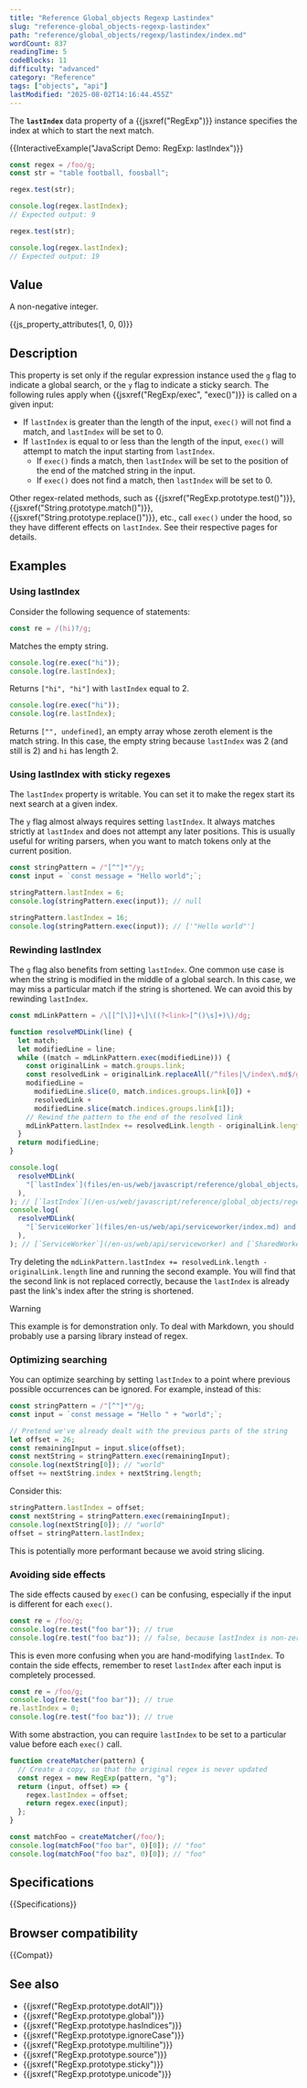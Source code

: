 ```yaml
---
title: "Reference Global_objects Regexp Lastindex"
slug: "reference-global_objects-regexp-lastindex"
path: "reference/global_objects/regexp/lastindex/index.md"
wordCount: 837
readingTime: 5
codeBlocks: 11
difficulty: "advanced"
category: "Reference"
tags: ["objects", "api"]
lastModified: "2025-08-02T14:16:44.455Z"
---
```



The **`lastIndex`** data property of a {{jsxref("RegExp")}} instance specifies the index at which to start the next match.

{{InteractiveExample("JavaScript Demo: RegExp: lastIndex")}}

```js interactive-example
const regex = /foo/g;
const str = "table football, foosball";

regex.test(str);

console.log(regex.lastIndex);
// Expected output: 9

regex.test(str);

console.log(regex.lastIndex);
// Expected output: 19
```

## Value

A non-negative integer.

{{js_property_attributes(1, 0, 0)}}

## Description

This property is set only if the regular expression instance used the `g` flag to indicate a global search, or the `y` flag to indicate a sticky search. The following rules apply when {{jsxref("RegExp/exec", "exec()")}} is called on a given input:

- If `lastIndex` is greater than the length of the input, `exec()` will not find a match, and `lastIndex` will be set to 0.
- If `lastIndex` is equal to or less than the length of the input, `exec()` will attempt to match the input starting from `lastIndex`.
  - If `exec()` finds a match, then `lastIndex` will be set to the position of the end of the matched string in the input.
  - If `exec()` does not find a match, then `lastIndex` will be set to 0.

Other regex-related methods, such as {{jsxref("RegExp.prototype.test()")}}, {{jsxref("String.prototype.match()")}}, {{jsxref("String.prototype.replace()")}}, etc., call `exec()` under the hood, so they have different effects on `lastIndex`. See their respective pages for details.

## Examples

### Using lastIndex

Consider the following sequence of statements:

```js
const re = /(hi)?/g;
```

Matches the empty string.

```js
console.log(re.exec("hi"));
console.log(re.lastIndex);
```

Returns `["hi", "hi"]` with `lastIndex` equal to 2.

```js
console.log(re.exec("hi"));
console.log(re.lastIndex);
```

Returns `["", undefined]`, an empty array whose zeroth element is the match string. In this case, the empty string because `lastIndex` was 2 (and still is 2) and `hi` has length 2.

### Using lastIndex with sticky regexes

The `lastIndex` property is writable. You can set it to make the regex start its next search at a given index.

The `y` flag almost always requires setting `lastIndex`. It always matches strictly at `lastIndex` and does not attempt any later positions. This is usually useful for writing parsers, when you want to match tokens only at the current position.

```js
const stringPattern = /"[^"]*"/y;
const input = `const message = "Hello world";`;

stringPattern.lastIndex = 6;
console.log(stringPattern.exec(input)); // null

stringPattern.lastIndex = 16;
console.log(stringPattern.exec(input)); // ['"Hello world"']
```

### Rewinding lastIndex

The `g` flag also benefits from setting `lastIndex`. One common use case is when the string is modified in the middle of a global search. In this case, we may miss a particular match if the string is shortened. We can avoid this by rewinding `lastIndex`.

```js
const mdLinkPattern = /\[[^[\]]+\]\((?<link>[^()\s]+)\)/dg;

function resolveMDLink(line) {
  let match;
  let modifiedLine = line;
  while ((match = mdLinkPattern.exec(modifiedLine))) {
    const originalLink = match.groups.link;
    const resolvedLink = originalLink.replaceAll(/^files|\/index\.md$/g, "");
    modifiedLine =
      modifiedLine.slice(0, match.indices.groups.link[0]) +
      resolvedLink +
      modifiedLine.slice(match.indices.groups.link[1]);
    // Rewind the pattern to the end of the resolved link
    mdLinkPattern.lastIndex += resolvedLink.length - originalLink.length;
  }
  return modifiedLine;
}

console.log(
  resolveMDLink(
    "[`lastIndex`](files/en-us/web/javascript/reference/global_objects/regexp/lastindex/index.md)",
  ),
); // [`lastIndex`](/en-us/web/javascript/reference/global_objects/regexp/lastindex)
console.log(
  resolveMDLink(
    "[`ServiceWorker`](files/en-us/web/api/serviceworker/index.md) and [`SharedWorker`](files/en-us/web/api/sharedworker/index.md)",
  ),
); // [`ServiceWorker`](/en-us/web/api/serviceworker) and [`SharedWorker`](/en-us/web/api/sharedworker)
```

Try deleting the `mdLinkPattern.lastIndex += resolvedLink.length - originalLink.length` line and running the second example. You will find that the second link is not replaced correctly, because the `lastIndex` is already past the link's index after the string is shortened.

> [!WARNING]
> This example is for demonstration only. To deal with Markdown, you should probably use a parsing library instead of regex.

### Optimizing searching

You can optimize searching by setting `lastIndex` to a point where previous possible occurrences can be ignored. For example, instead of this:

```js
const stringPattern = /"[^"]*"/g;
const input = `const message = "Hello " + "world";`;

// Pretend we've already dealt with the previous parts of the string
let offset = 26;
const remainingInput = input.slice(offset);
const nextString = stringPattern.exec(remainingInput);
console.log(nextString[0]); // "world"
offset += nextString.index + nextString.length;
```

Consider this:

```js
stringPattern.lastIndex = offset;
const nextString = stringPattern.exec(remainingInput);
console.log(nextString[0]); // "world"
offset = stringPattern.lastIndex;
```

This is potentially more performant because we avoid string slicing.

### Avoiding side effects

The side effects caused by `exec()` can be confusing, especially if the input is different for each `exec()`.

```js
const re = /foo/g;
console.log(re.test("foo bar")); // true
console.log(re.test("foo baz")); // false, because lastIndex is non-zero
```

This is even more confusing when you are hand-modifying `lastIndex`. To contain the side effects, remember to reset `lastIndex` after each input is completely processed.

```js
const re = /foo/g;
console.log(re.test("foo bar")); // true
re.lastIndex = 0;
console.log(re.test("foo baz")); // true
```

With some abstraction, you can require `lastIndex` to be set to a particular value before each `exec()` call.

```js
function createMatcher(pattern) {
  // Create a copy, so that the original regex is never updated
  const regex = new RegExp(pattern, "g");
  return (input, offset) => {
    regex.lastIndex = offset;
    return regex.exec(input);
  };
}

const matchFoo = createMatcher(/foo/);
console.log(matchFoo("foo bar", 0)[0]); // "foo"
console.log(matchFoo("foo baz", 0)[0]); // "foo"
```

## Specifications

{{Specifications}}

## Browser compatibility

{{Compat}}

## See also

- {{jsxref("RegExp.prototype.dotAll")}}
- {{jsxref("RegExp.prototype.global")}}
- {{jsxref("RegExp.prototype.hasIndices")}}
- {{jsxref("RegExp.prototype.ignoreCase")}}
- {{jsxref("RegExp.prototype.multiline")}}
- {{jsxref("RegExp.prototype.source")}}
- {{jsxref("RegExp.prototype.sticky")}}
- {{jsxref("RegExp.prototype.unicode")}}
